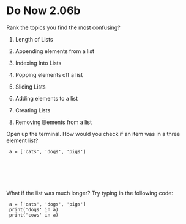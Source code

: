 # Do Now 2.06b

Rank the topics you find the most confusing? 

1. Length of Lists

2. Appending elements from a list

3. Indexing Into Lists

4. Popping elements off a list

5. Slicing Lists

6. Adding elements to a list

7. Creating Lists

8. Removing Elements from a list

Open up the terminal. How would you check if an item was in a three element list? 
```
 a = ['cats', 'dogs', 'pigs']
 
```
<br>
<br>
<br>

What if the list was much longer? Try typing in the following code: 
```
 a = ['cats', 'dogs', 'pigs']
 print('dogs' in a)
 print('cows' in a)
```
<br>
<br>
<br>
